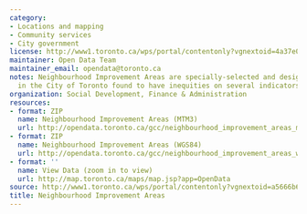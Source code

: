```yaml
---
category:
- Locations and mapping
- Community services
- City government
license: http://www1.toronto.ca/wps/portal/contentonly?vgnextoid=4a37e03bb8d1e310VgnVCM10000071d60f89RCRD
maintainer: Open Data Team
maintainer_email: opendata@toronto.ca
notes: Neighbourhood Improvement Areas are specially-selected and designated neighbourhoods
  in the City of Toronto found to have inequities on several indicators of well-being.
organization: Social Development, Finance & Administration
resources:
- format: ZIP
  name: Neighbourhood Improvement Areas (MTM3)
  url: http://opendata.toronto.ca/gcc/neighbourhood_improvement_areas_mtm3.zip
- format: ZIP
  name: Neighbourhood Improvement Areas (WGS84)
  url: http://opendata.toronto.ca/gcc/neighbourhood_improvement_areas_wgs84.zip
- format: ''
  name: View Data (zoom in to view)
  url: http://map.toronto.ca/maps/map.jsp?app=OpenData
source: http://www1.toronto.ca/wps/portal/contentonly?vgnextoid=a5666b68ae586410VgnVCM10000071d60f89RCRD&vgnextchannel=1a66e03bb8d1e310VgnVCM10000071d60f89RCRD
title: Neighbourhood Improvement Areas
---
```

